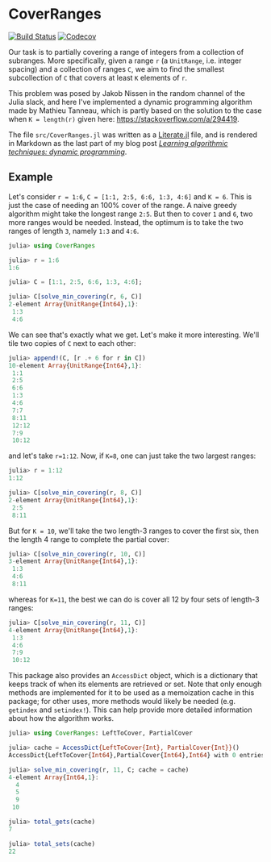 # CoverRanges

[![Build Status](https://travis-ci.com/ericphanson/CoverRanges.jl.svg?branch=master)](https://travis-ci.com/ericphanson/CoverRanges.jl)
[![Codecov](https://codecov.io/gh/ericphanson/CoverRanges.jl/branch/master/graph/badge.svg)](https://codecov.io/gh/ericphanson/CoverRanges.jl)

Our task is to partially covering a range of integers from a collection of
subranges. More specifically, given a range `r` (a `UnitRange`, i.e. integer spacing)
and a collection of ranges `C`, we aim to find the smallest subcollection of `C`
that covers at least `K` elements of `r`.

This problem was posed by Jakob Nissen in the random channel of the Julia slack,
and here I've implemented a dynamic programming algorithm made by Mathieu
Tanneau, which is partly based on the solution to the case when `K = length(r)` given
here: <https://stackoverflow.com/a/294419>.

The file `src/CoverRanges.jl` was written as a [Literate.jl](https://github.com/fredrikekre/Literate.jl)
file, and is rendered in Markdown as the last part of my blog post
[*Learning algorithmic techniques: dynamic programming*](https://ericphanson.com/blog/2019/learning-algorithmic-techniques-dynamic-programming/).

## Example

Let's consider `r = 1:6`, `C = [1:1, 2:5, 6:6, 1:3, 4:6]` and `K = 6`. This is
just the case of needing an 100% cover of the range. A naive greedy algorithm
might take the longest range `2:5`. But then to cover `1` and `6`, two more
ranges would be needed. Instead, the optimum is to take the two ranges of length
`3`, namely `1:3` and `4:6`.

```julia
julia> using CoverRanges

julia> r = 1:6
1:6

julia> C = [1:1, 2:5, 6:6, 1:3, 4:6];

julia> C[solve_min_covering(r, 6, C)]
2-element Array{UnitRange{Int64},1}:
 1:3
 4:6
```

We can see that's exactly what we get. Let's make it more interesting. We'll
tile two copies of `C` next to each other:

```julia
julia> append!(C, [r .+ 6 for r in C])
10-element Array{UnitRange{Int64},1}:
 1:1  
 2:5  
 6:6  
 1:3  
 4:6  
 7:7  
 8:11 
 12:12
 7:9  
 10:12
```

and let's take `r=1:12`. Now, if `K=8`, one can just take the two largest ranges:

```julia
julia> r = 1:12
1:12

julia> C[solve_min_covering(r, 8, C)]
2-element Array{UnitRange{Int64},1}:
 2:5 
 8:11
```

But for `K = 10`, we'll take the two length-3 ranges to cover the first six,
then the length 4 range to complete the partial cover:

```julia
julia> C[solve_min_covering(r, 10, C)]
3-element Array{UnitRange{Int64},1}:
 1:3 
 4:6 
 8:11
 ```

whereas for `K=11`, the best we can do is cover all 12 by four sets of length-3 ranges:

```julia
julia> C[solve_min_covering(r, 11, C)]
4-element Array{UnitRange{Int64},1}:
 1:3  
 4:6  
 7:9  
 10:12
```

This package also provides an `AccessDict` object, which is a dictionary that
keeps track of when its elements are retrieved or set. Note that only enough
methods are implemented for it to be used as a memoization cache in this
package; for other uses, more methods would likely be needed (e.g. `getindex`
and `setindex!`). This can help provide more detailed information about how the
algorithm works.

```julia
julia> using CoverRanges: LeftToCover, PartialCover

julia> cache = AccessDict{LeftToCover{Int}, PartialCover{Int}}()
AccessDict{LeftToCover{Int64},PartialCover{Int64},Int64} with 0 entries

julia> solve_min_covering(r, 11, C; cache = cache)
4-element Array{Int64,1}:
  4
  5
  9
 10

julia> total_gets(cache)
7

julia> total_sets(cache)
22
```

